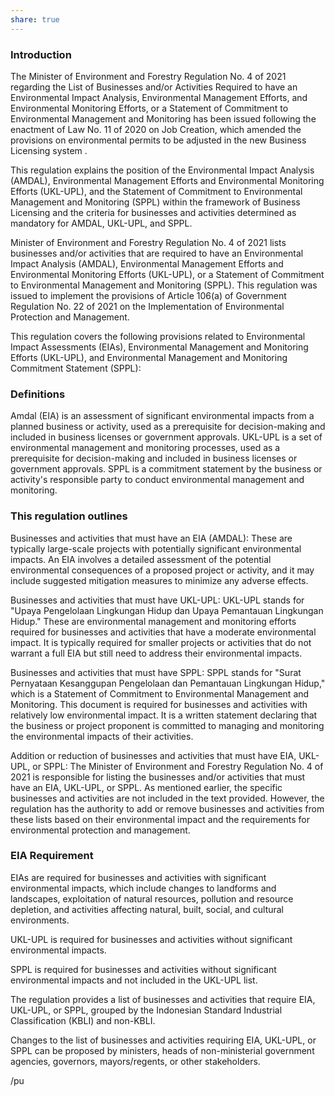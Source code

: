 ```yaml
---
share: true
---
```

### Introduction

The Minister of Environment and Forestry Regulation No. 4 of 2021 regarding the List of Businesses and/or Activities Required to have an Environmental Impact Analysis, Environmental Management Efforts, and Environmental Monitoring Efforts, or a Statement of Commitment to Environmental Management and Monitoring has been issued following the enactment of Law No. 11 of 2020 on Job Creation, which amended the provisions on environmental permits to be adjusted in the new Business Licensing system .

This regulation explains the position of the Environmental Impact Analysis (AMDAL), Environmental Management Efforts and Environmental Monitoring Efforts (UKL-UPL), and the Statement of Commitment to Environmental Management and Monitoring (SPPL) within the framework of Business Licensing and the criteria for businesses and activities determined as mandatory for AMDAL, UKL-UPL, and SPPL.

Minister of Environment and Forestry Regulation No. 4 of 2021 lists businesses and/or activities that are required to have an Environmental Impact Analysis (AMDAL), Environmental Management Efforts and Environmental Monitoring Efforts (UKL-UPL), or a Statement of Commitment to Environmental Management and Monitoring (SPPL). This regulation was issued to implement the provisions of Article 106(a) of Government Regulation No. 22 of 2021 on the Implementation of Environmental Protection and Management.

This regulation covers the following provisions related to Environmental Impact Assessments (EIAs), Environmental Management and Monitoring Efforts (UKL-UPL), and Environmental Management and Monitoring Commitment Statement (SPPL):

### Definitions

Amdal (EIA) is an assessment of significant environmental impacts from a planned business or activity, used as a prerequisite for decision-making and included in business licenses or government approvals.
UKL-UPL is a set of environmental management and monitoring processes, used as a prerequisite for decision-making and included in business licenses or government approvals.
SPPL is a commitment statement by the business or activity's responsible party to conduct environmental management and monitoring.

### This regulation outlines


Businesses and activities that must have an EIA (AMDAL):
These are typically large-scale projects with potentially significant environmental impacts. An EIA involves a detailed assessment of the potential environmental consequences of a proposed project or activity, and it may include suggested mitigation measures to minimize any adverse effects.

Businesses and activities that must have UKL-UPL:
UKL-UPL stands for "Upaya Pengelolaan Lingkungan Hidup dan Upaya Pemantauan Lingkungan Hidup." These are environmental management and monitoring efforts required for businesses and activities that have a moderate environmental impact. It is typically required for smaller projects or activities that do not warrant a full EIA but still need to address their environmental impacts.

Businesses and activities that must have SPPL:
SPPL stands for "Surat Pernyataan Kesanggupan Pengelolaan dan Pemantauan Lingkungan Hidup," which is a Statement of Commitment to Environmental Management and Monitoring. This document is required for businesses and activities with relatively low environmental impact. It is a written statement declaring that the business or project proponent is committed to managing and monitoring the environmental impacts of their activities.

Addition or reduction of businesses and activities that must have EIA, UKL-UPL, or SPPL:
The Minister of Environment and Forestry Regulation No. 4 of 2021 is responsible for listing the businesses and/or activities that must have an EIA, UKL-UPL, or SPPL. As mentioned earlier, the specific businesses and activities are not included in the text provided. However, the regulation has the authority to add or remove businesses and activities from these lists based on their environmental impact and the requirements for environmental protection and management.

### EIA Requirement

EIAs are required for businesses and activities with significant environmental impacts, which include changes to landforms and landscapes, exploitation of natural resources, pollution and resource depletion, and activities affecting natural, built, social, and cultural environments.

UKL-UPL is required for businesses and activities without significant environmental impacts.

SPPL is required for businesses and activities without significant environmental impacts and not included in the UKL-UPL list.

The regulation provides a list of businesses and activities that require EIA, UKL-UPL, or SPPL, grouped by the Indonesian Standard Industrial Classification (KBLI) and non-KBLI.

Changes to the list of businesses and activities requiring EIA, UKL-UPL, or SPPL can be proposed by ministers, heads of non-ministerial government agencies, governors, mayors/regents, or other stakeholders.

/pu